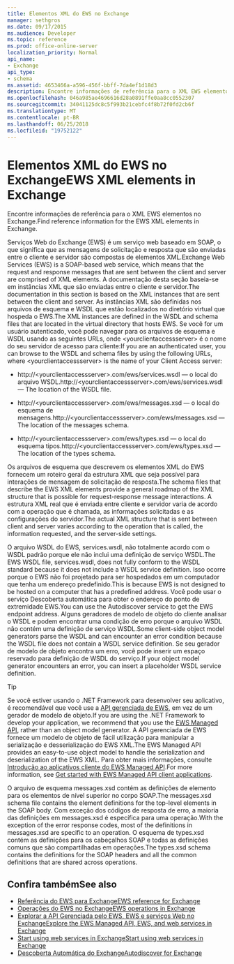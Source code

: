 ```yaml
---
title: Elementos XML do EWS no Exchange
manager: sethgros
ms.date: 09/17/2015
ms.audience: Developer
ms.topic: reference
ms.prod: office-online-server
localization_priority: Normal
api_name:
- Exchange
api_type:
- schema
ms.assetid: 4653466a-a596-456f-bbff-7da4ef1d18d3
description: Encontre informações de referência para o XML EWS elementos no Exchange.
ms.openlocfilehash: 046a985ae4696616d28a0891ffe0aa8cc0552307
ms.sourcegitcommit: 34041125dc8c5f993b21cebfc4f8b72f0fd2cb6f
ms.translationtype: MT
ms.contentlocale: pt-BR
ms.lasthandoff: 06/25/2018
ms.locfileid: "19752122"
---
```

# <a name="ews-xml-elements-in-exchange"></a><span data-ttu-id="ce5a9-103">Elementos XML do EWS no Exchange</span><span class="sxs-lookup"><span data-stu-id="ce5a9-103">EWS XML elements in Exchange</span></span>

<span data-ttu-id="ce5a9-104">Encontre informações de referência para o XML EWS elementos no Exchange.</span><span class="sxs-lookup"><span data-stu-id="ce5a9-104">Find reference information for the EWS XML elements in Exchange.</span></span>
  
<span data-ttu-id="ce5a9-105">Serviços Web do Exchange (EWS) é um serviço web baseado em SOAP, o que significa que as mensagens de solicitação e resposta que são enviadas entre o cliente e servidor são compostas de elementos XML.</span><span class="sxs-lookup"><span data-stu-id="ce5a9-105">Exchange Web Services (EWS) is a SOAP-based web service, which means that the request and response messages that are sent between the client and server are comprised of XML elements.</span></span> <span data-ttu-id="ce5a9-106">A documentação desta seção baseia-se em instâncias XML que são enviadas entre o cliente e servidor.</span><span class="sxs-lookup"><span data-stu-id="ce5a9-106">The documentation in this section is based on the XML instances that are sent between the client and server.</span></span> <span data-ttu-id="ce5a9-107">As instâncias XML são definidas nos arquivos de esquema e WSDL que estão localizados no diretório virtual que hospeda o EWS.</span><span class="sxs-lookup"><span data-stu-id="ce5a9-107">The XML instances are defined in the WSDL and schema files that are located in the virtual directory that hosts EWS.</span></span> <span data-ttu-id="ce5a9-108">Se você for um usuário autenticado, você pode navegar para os arquivos de esquema e WSDL usando as seguintes URLs, onde \<yourclientaccessserver\> é o nome do seu servidor de acesso para cliente:</span><span class="sxs-lookup"><span data-stu-id="ce5a9-108">If you are an authenticated user, you can browse to the WSDL and schema files by using the following URLs, where \<yourclientaccessserver\> is the name of your Client Access server:</span></span>
  
- <span data-ttu-id="ce5a9-109">http://\<yourclientaccessserver\>.com/ews/services.wsdl — o local do arquivo WSDL.</span><span class="sxs-lookup"><span data-stu-id="ce5a9-109">http://\<yourclientaccessserver\>.com/ews/services.wsdl — The location of the WSDL file.</span></span>
    
- <span data-ttu-id="ce5a9-110">http://\<yourclientaccessserver\>.com/ews/messages.xsd — o local do esquema de mensagens.</span><span class="sxs-lookup"><span data-stu-id="ce5a9-110">http://\<yourclientaccessserver\>.com/ews/messages.xsd — The location of the messages schema.</span></span>
    
- <span data-ttu-id="ce5a9-111">http://\<yourclientaccessserver\>.com/ews/types.xsd — o local do esquema tipos.</span><span class="sxs-lookup"><span data-stu-id="ce5a9-111">http://\<yourclientaccessserver\>.com/ews/types.xsd — The location of the types schema.</span></span>
    
<span data-ttu-id="ce5a9-112">Os arquivos de esquema que descrevem os elementos XML do EWS fornecem um roteiro geral da estrutura XML que seja possível para interações de mensagem de solicitação de resposta.</span><span class="sxs-lookup"><span data-stu-id="ce5a9-112">The schema files that describe the EWS XML elements provide a general roadmap of the XML structure that is possible for request-response message interactions.</span></span> <span data-ttu-id="ce5a9-113">A estrutura XML real que é enviada entre cliente e servidor varia de acordo com a operação que é chamada, as informações solicitadas e as configurações do servidor.</span><span class="sxs-lookup"><span data-stu-id="ce5a9-113">The actual XML structure that is sent between client and server varies according to the operation that is called, the information requested, and the server-side settings.</span></span>
  
<span data-ttu-id="ce5a9-114">O arquivo WSDL do EWS, services.wsdl, não totalmente acordo com o WSDL padrão porque ele não inclui uma definição de serviço WSDL.</span><span class="sxs-lookup"><span data-stu-id="ce5a9-114">The EWS WSDL file, services.wsdl, does not fully conform to the WSDL standard because it does not include a WSDL service definition.</span></span> <span data-ttu-id="ce5a9-115">Isso ocorre porque o EWS não foi projetado para ser hospedados em um computador que tenha um endereço predefinido.</span><span class="sxs-lookup"><span data-stu-id="ce5a9-115">This is because EWS is not designed to be hosted on a computer that has a predefined address.</span></span> <span data-ttu-id="ce5a9-116">Você pode usar o serviço Descoberta automática para obter o endereço do ponto de extremidade EWS.</span><span class="sxs-lookup"><span data-stu-id="ce5a9-116">You can use the Autodiscover service to get the EWS endpoint address.</span></span> <span data-ttu-id="ce5a9-117">Alguns geradores de modelo de objeto do cliente analisar o WSDL e podem encontrar uma condição de erro porque o arquivo WSDL não contém uma definição de serviço WSDL.</span><span class="sxs-lookup"><span data-stu-id="ce5a9-117">Some client-side object model generators parse the WSDL and can encounter an error condition because the WSDL file does not contain a WSDL service definition.</span></span> <span data-ttu-id="ce5a9-118">Se seu gerador de modelo de objeto encontra um erro, você pode inserir um espaço reservado para definição de WSDL do serviço.</span><span class="sxs-lookup"><span data-stu-id="ce5a9-118">If your object model generator encounters an error, you can insert a placeholder WSDL service definition.</span></span>
  
> [!TIP]
> <span data-ttu-id="ce5a9-119">Se você estiver usando o .NET Framework para desenvolver seu aplicativo, é recomendável que você use a [API gerenciada de EWS](http://aka.ms/ews-managed-api-readme), em vez de um gerador de modelo de objeto.</span><span class="sxs-lookup"><span data-stu-id="ce5a9-119">If you are using the .NET Framework to develop your application, we recommend that you use the [EWS Managed API](http://aka.ms/ews-managed-api-readme), rather than an object model generator.</span></span> <span data-ttu-id="ce5a9-120">A API gerenciada de EWS fornece um modelo de objeto de fácil utilização para manipular a serialização e desserialização do EWS XML.</span><span class="sxs-lookup"><span data-stu-id="ce5a9-120">The EWS Managed API provides an easy-to-use object model to handle the serialization and deserialization of the EWS XML.</span></span> <span data-ttu-id="ce5a9-121">Para obter mais informações, consulte [Introdução ao aplicativos cliente do EWS Managed API](http://msdn.microsoft.com/library/c2267733-6f4f-49e5-9614-1e4a24c3af1a%28Office.15%29.aspx).</span><span class="sxs-lookup"><span data-stu-id="ce5a9-121">For more information, see [Get started with EWS Managed API client applications](http://msdn.microsoft.com/library/c2267733-6f4f-49e5-9614-1e4a24c3af1a%28Office.15%29.aspx).</span></span> 
  
<span data-ttu-id="ce5a9-122">O arquivo de esquema messages.xsd contém as definições de elemento para os elementos de nível superior no corpo SOAP.</span><span class="sxs-lookup"><span data-stu-id="ce5a9-122">The messages.xsd schema file contains the element definitions for the top-level elements in the SOAP body.</span></span> <span data-ttu-id="ce5a9-123">Com exceção dos códigos de resposta de erro, a maioria das definições em messages.xsd é específica para uma operação.</span><span class="sxs-lookup"><span data-stu-id="ce5a9-123">With the exception of the error response codes, most of the definitions in messages.xsd are specific to an operation.</span></span> <span data-ttu-id="ce5a9-124">O esquema de types.xsd contém as definições para os cabeçalhos SOAP e todas as definições comuns que são compartilhadas em operações.</span><span class="sxs-lookup"><span data-stu-id="ce5a9-124">The types.xsd schema contains the definitions for the SOAP headers and all the common definitions that are shared across operations.</span></span>
  
## <a name="see-also"></a><span data-ttu-id="ce5a9-125">Confira também</span><span class="sxs-lookup"><span data-stu-id="ce5a9-125">See also</span></span>

- [<span data-ttu-id="ce5a9-126">Referência do EWS para Exchange</span><span class="sxs-lookup"><span data-stu-id="ce5a9-126">EWS reference for Exchange</span></span>](ews-reference-for-exchange.md)
- [<span data-ttu-id="ce5a9-127">Operações do EWS no Exchange</span><span class="sxs-lookup"><span data-stu-id="ce5a9-127">EWS operations in Exchange</span></span>](ews-operations-in-exchange.md)
- [<span data-ttu-id="ce5a9-128">Explorar a API Gerenciada pelo EWS, EWS e serviços Web no Exchange</span><span class="sxs-lookup"><span data-stu-id="ce5a9-128">Explore the EWS Managed API, EWS, and web services in Exchange</span></span>](../exchange-web-services/explore-the-ews-managed-api-ews-and-web-services-in-exchange.md)
- [<span data-ttu-id="ce5a9-129">Start using web services in Exchange</span><span class="sxs-lookup"><span data-stu-id="ce5a9-129">Start using web services in Exchange</span></span>](../exchange-web-services/start-using-web-services-in-exchange.md)
- [<span data-ttu-id="ce5a9-130">Descoberta Automática do Exchange</span><span class="sxs-lookup"><span data-stu-id="ce5a9-130">Autodiscover for Exchange</span></span>](../exchange-web-services/autodiscover-for-exchange.md)
    


